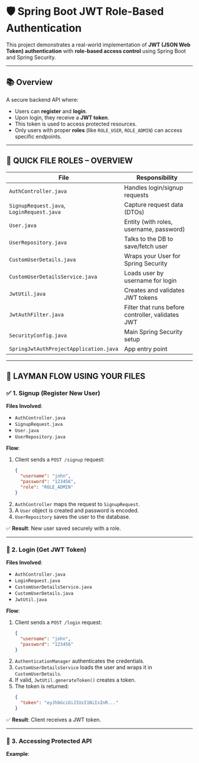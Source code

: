 # 🛡️ Spring Boot JWT Role-Based Authentication

This project demonstrates a real-world implementation of **JWT (JSON Web Token) authentication** with **role-based access control** using Spring Boot and Spring Security.

---

## 📚 Overview

A secure backend API where:
- Users can **register** and **login**.
- Upon login, they receive a **JWT token**.
- This token is used to access protected resources.
- Only users with proper **roles** (like `ROLE_USER`, `ROLE_ADMIN`) can access specific endpoints.

---

## 🧱 QUICK FILE ROLES – OVERVIEW

| File                             | Responsibility                                     |
|----------------------------------|-----------------------------------------------------|
| `AuthController.java`            | Handles login/signup requests                      |
| `SignupRequest.java`, `LoginRequest.java` | Capture request data (DTOs)                    |
| `User.java`                      | Entity (with roles, username, password)            |
| `UserRepository.java`            | Talks to the DB to save/fetch user                 |
| `CustomUserDetails.java`         | Wraps your User for Spring Security                |
| `CustomUserDetailsService.java`  | Loads user by username for login                   |
| `JwtUtil.java`                   | Creates and validates JWT tokens                   |
| `JwtAuthFilter.java`             | Filter that runs before controller, validates JWT  |
| `SecurityConfig.java`            | Main Spring Security setup                         |
| `SpringJwtAuthProjectApplication.java` | App entry point                          |

---

## 📌 LAYMAN FLOW USING YOUR FILES

### ✅ 1. Signup (Register New User)

**Files Involved**:
- `AuthController.java`
- `SignupRequest.java`
- `User.java`
- `UserRepository.java`

**Flow**:
1. Client sends a `POST /signup` request:
    ```json
    {
      "username": "john",
      "password": "123456",
      "role": "ROLE_ADMIN"
    }
    ```
2. `AuthController` maps the request to `SignupRequest`.
3. A `User` object is created and password is encoded.
4. `UserRepository` saves the user to the database.

✅ **Result**: New user saved securely with a role.

---

### 🔐 2. Login (Get JWT Token)

**Files Involved**:
- `AuthController.java`
- `LoginRequest.java`
- `CustomUserDetailsService.java`
- `CustomUserDetails.java`
- `JwtUtil.java`

**Flow**:
1. Client sends a `POST /login` request:
    ```json
    {
      "username": "john",
      "password": "123456"
    }
    ```
2. `AuthenticationManager` authenticates the credentials.
3. `CustomUserDetailsService` loads the user and wraps it in `CustomUserDetails`.
4. If valid, `JwtUtil.generateToken()` creates a token.
5. The token is returned:
    ```json
    {
      "token": "eyJhbGciOiJIUzI1NiIsInR..."
    }
    ```

✅ **Result**: Client receives a JWT token.

---

### 🚪 3. Accessing Protected API

**Example**:
